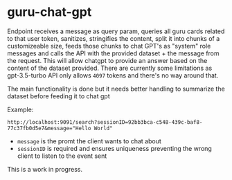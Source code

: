 # guru-chat-gpt
Endpoint receives a message as query param, queries all guru cards related to that user token, sanitizes, stringifies the content, split it into chunks of a customizeable size, feeds those chunks to chat GPT's as "system" role messages and calls the API with the provided dataset + the message from the request.
This will allow chatgpt to provide an answer based on the content of the dataset provided. 
There are currently some limitations as gpt-3.5-turbo API only allows `4097` tokens and there's no way around that.

The main functionality is done but it needs better handling to summarize the dataset before feeding it to chat gpt

Example:
```
http://localhost:9091/search?sessionID=92bb3bca-c548-439c-baf8-77c37fb0d5e7&message="Hello World"
```
* `message` is the promt the client wants to chat about
* `sessionID` is required and ensures uniqueness preventing the wrong client to listen to the event sent

This is a work in progress.
